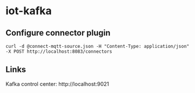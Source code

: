 # iot-kafka

## Configure connector plugin
`curl -d @connect-mqtt-source.json -H "Content-Type: application/json" -X POST http://localhost:8083/connectors`

## Links
Kafka control center: http://localhost:9021
 